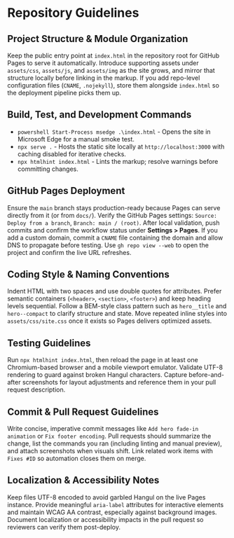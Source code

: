 ﻿# Repository Guidelines

## Project Structure & Module Organization
Keep the public entry point at `index.html` in the repository root for GitHub Pages to serve it automatically. Introduce supporting assets under `assets/css`, `assets/js`, and `assets/img` as the site grows, and mirror that structure locally before linking in the markup. If you add repo-level configuration files (`CNAME`, `.nojekyll`), store them alongside `index.html` so the deployment pipeline picks them up.

## Build, Test, and Development Commands
- `powershell Start-Process msedge .\index.html` - Opens the site in Microsoft Edge for a manual smoke test.
- `npx serve .` - Hosts the static site locally at `http://localhost:3000` with caching disabled for iterative checks.
- `npx htmlhint index.html` - Lints the markup; resolve warnings before committing changes.

## GitHub Pages Deployment
Ensure the `main` branch stays production-ready because Pages can serve directly from it (or from `docs/`). Verify the GitHub Pages settings: `Source: Deploy from a branch`, `Branch: main / (root)`. After local validation, push commits and confirm the workflow status under **Settings > Pages**. If you add a custom domain, commit a `CNAME` file containing the domain and allow DNS to propagate before testing. Use `gh repo view --web` to open the project and confirm the live URL refreshes.

## Coding Style & Naming Conventions
Indent HTML with two spaces and use double quotes for attributes. Prefer semantic containers (`<header>`, `<section>`, `<footer>`) and keep heading levels sequential. Follow a BEM-style class pattern such as `hero__title` and `hero--compact` to clarify structure and state. Move repeated inline styles into `assets/css/site.css` once it exists so Pages delivers optimized assets.

## Testing Guidelines
Run `npx htmlhint index.html`, then reload the page in at least one Chromium-based browser and a mobile viewport emulator. Validate UTF-8 rendering to guard against broken Hangul characters. Capture before-and-after screenshots for layout adjustments and reference them in your pull request description.

## Commit & Pull Request Guidelines
Write concise, imperative commit messages like `Add hero fade-in animation` or `Fix footer encoding`. Pull requests should summarize the change, list the commands you ran (including linting and manual preview), and attach screenshots when visuals shift. Link related work items with `Fixes #ID` so automation closes them on merge.

## Localization & Accessibility Notes
Keep files UTF-8 encoded to avoid garbled Hangul on the live Pages instance. Provide meaningful `aria-label` attributes for interactive elements and maintain WCAG AA contrast, especially against background images. Document localization or accessibility impacts in the pull request so reviewers can verify them post-deploy.
